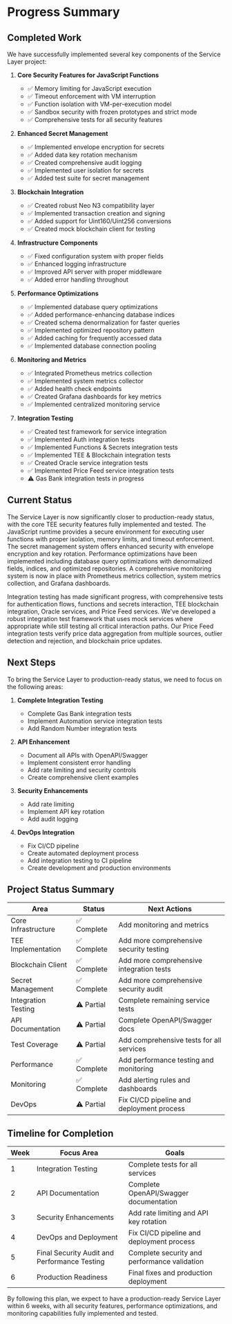 # Progress Summary

## Completed Work

We have successfully implemented several key components of the Service Layer project:

1. **Core Security Features for JavaScript Functions**
   - ✅ Memory limiting for JavaScript execution
   - ✅ Timeout enforcement with VM interruption
   - ✅ Function isolation with VM-per-execution model
   - ✅ Sandbox security with frozen prototypes and strict mode
   - ✅ Comprehensive tests for all security features

2. **Enhanced Secret Management**
   - ✅ Implemented envelope encryption for secrets
   - ✅ Added data key rotation mechanism
   - ✅ Created comprehensive audit logging
   - ✅ Implemented user isolation for secrets
   - ✅ Added test suite for secret management

3. **Blockchain Integration**
   - ✅ Created robust Neo N3 compatibility layer
   - ✅ Implemented transaction creation and signing
   - ✅ Added support for Uint160/Uint256 conversions
   - ✅ Created mock blockchain client for testing

4. **Infrastructure Components**
   - ✅ Fixed configuration system with proper fields
   - ✅ Enhanced logging infrastructure
   - ✅ Improved API server with proper middleware
   - ✅ Added error handling throughout

5. **Performance Optimizations**
   - ✅ Implemented database query optimizations
   - ✅ Added performance-enhancing database indices
   - ✅ Created schema denormalization for faster queries
   - ✅ Implemented optimized repository pattern
   - ✅ Added caching for frequently accessed data
   - ✅ Implemented database connection pooling

6. **Monitoring and Metrics**
   - ✅ Integrated Prometheus metrics collection
   - ✅ Implemented system metrics collector
   - ✅ Added health check endpoints
   - ✅ Created Grafana dashboards for key metrics
   - ✅ Implemented centralized monitoring service

7. **Integration Testing**
   - ✅ Created test framework for service integration
   - ✅ Implemented Auth integration tests
   - ✅ Implemented Functions & Secrets integration tests
   - ✅ Implemented TEE & Blockchain integration tests
   - ✅ Created Oracle service integration tests
   - ✅ Implemented Price Feed service integration tests
   - ⚠️ Gas Bank integration tests in progress

## Current Status

The Service Layer is now significantly closer to production-ready status, with the core TEE security features fully implemented and tested. The JavaScript runtime provides a secure environment for executing user functions with proper isolation, memory limits, and timeout enforcement. The secret management system offers enhanced security with envelope encryption and key rotation. Performance optimizations have been implemented including database query optimizations with denormalized fields, indices, and optimized repositories. A comprehensive monitoring system is now in place with Prometheus metrics collection, system metrics collection, and Grafana dashboards.

Integration testing has made significant progress, with comprehensive tests for authentication flows, functions and secrets interaction, TEE blockchain integration, Oracle services, and Price Feed services. We've developed a robust integration test framework that uses mock services where appropriate while still testing all critical interaction paths. Our Price Feed integration tests verify price data aggregation from multiple sources, outlier detection and rejection, and blockchain price updates.

## Next Steps

To bring the Service Layer to production-ready status, we need to focus on the following areas:

1. **Complete Integration Testing**
   - Complete Gas Bank integration tests
   - Implement Automation service integration tests
   - Add Random Number integration tests

2. **API Enhancement**
   - Document all APIs with OpenAPI/Swagger
   - Implement consistent error handling
   - Add rate limiting and security controls
   - Create comprehensive client examples

3. **Security Enhancements**
   - Add rate limiting
   - Implement API key rotation
   - Add audit logging

4. **DevOps Integration**
   - Fix CI/CD pipeline
   - Create automated deployment process
   - Add integration testing to CI pipeline
   - Create development and production environments

## Project Status Summary

| Area                 | Status      | Next Actions                              |
|----------------------|-------------|-------------------------------------------|
| Core Infrastructure  | ✅ Complete  | Add monitoring and metrics                |
| TEE Implementation   | ✅ Complete  | Add more comprehensive security testing   |
| Blockchain Client    | ✅ Complete  | Add more comprehensive integration tests  |
| Secret Management    | ✅ Complete  | Add more comprehensive security audit     |
| Integration Testing  | ⚠️ Partial   | Complete remaining service tests          |
| API Documentation    | ⚠️ Partial   | Complete OpenAPI/Swagger docs             |
| Test Coverage        | ⚠️ Partial   | Add comprehensive tests for all services  |
| Performance          | ✅ Complete  | Add performance testing and monitoring    |
| Monitoring           | ✅ Complete  | Add alerting rules and dashboards         |
| DevOps               | ⚠️ Partial   | Fix CI/CD pipeline and deployment process |

## Timeline for Completion

| Week | Focus Area                                          | Goals                                           |
|------|-----------------------------------------------------|--------------------------------------------------|
| 1    | Integration Testing                                 | Complete tests for all services                  |
| 2    | API Documentation                                   | Complete OpenAPI/Swagger documentation           |
| 3    | Security Enhancements                               | Add rate limiting and API key rotation           |
| 4    | DevOps and Deployment                               | Fix CI/CD pipeline and deployment process        |
| 5    | Final Security Audit and Performance Testing        | Complete security and performance validation     |
| 6    | Production Readiness                                | Final fixes and production deployment            |

By following this plan, we expect to have a production-ready Service Layer within 6 weeks, with all security features, performance optimizations, and monitoring capabilities fully implemented and tested. 